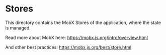 # Stores
This directory contains the MobX Stores of the application, where the state is managed.

Read more about MobX here: https://mobx.js.org/intro/overview.html

And other best practices: https://mobx.js.org/best/store.html